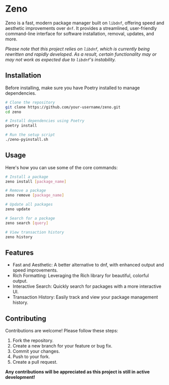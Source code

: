 # Zeno

Zeno is a fast, modern package manager built on `libdnf`, offering speed and aesthetic improvements over `dnf`. It provides a streamlined, user-friendly command-line interface for software installation, removal, updates, and more.

_Please note that this project relies on `libdnf`, which is currently being rewritten and rapidly developed. As a result, certain functionality may or may not work as expected due to `libdnf`'s instability._

## Installation

Before installing, make sure you have Poetry installed to manage dependencies.

```bash
# Clone the repository
git clone https://github.com/your-username/zeno.git
cd zeno

# Install dependencies using Poetry
poetry install

# Run the setup script
./zeno-pyinstall.sh
```

## Usage

Here's how you can use some of the core commands:

```bash
# Install a package
zeno install [package_name]

# Remove a package
zeno remove [package_name]

# Update all packages
zeno update

# Search for a package
zeno search [query]

# View transaction history
zeno history
```

## Features

-   Fast and Aesthetic: A better alternative to dnf, with enhanced output and speed improvements.
-   Rich Formatting: Leveraging the Rich library for beautiful, colorful output.
-   Interactive Search: Quickly search for packages with a more interactive UI.
-   Transaction History: Easily track and view your package management history.

## Contributing

Contributions are welcome! Please follow these steps:

1.  Fork the repository.
2.  Create a new branch for your feature or bug fix.
3.  Commit your changes.
4.  Push to your fork.
5.  Create a pull request.

**Any contributions will be appreciated as this project is still in active development!**
